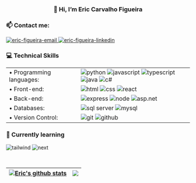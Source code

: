 
<h3 align="center">
  👋 Hi, I’m Eric Carvalho Figueira 
</h3>


### 📫 Contact me:
<a href="" target="blank">
  <img src="https://img.shields.io/badge/Gmail-D14836?style=for-the-badge&logo=gmail&logoColor=white" alt="eric-figueira-email" />
</a>
<a href="" target="_blank">
  <img src="https://img.shields.io/badge/LinkedIn-0077B5?style=for-the-badge&logo=linkedin&logoColor=white" alt="eric-figueira-linkedin"/>
</a>

</br>

### 💻 Technical Skills

<table>
  <tr>
    <td>• Programming languages: </td>
    <td>
      <img src="https://img.shields.io/badge/python-3670A0?style=for-the-badge&logo=python&logoColor=ffdd54" alt="python"/>
      <img src="https://img.shields.io/badge/JavaScript-F7DF1E.svg?style=for-the-badge&logo=JavaScript&logoColor=black" alt="javascript"/>
      <img src="https://img.shields.io/badge/typescript-%23007ACC.svg?style=for-the-badge&logo=typescript&logoColor=white" alt="typescript"/>
      <img src="https://img.shields.io/badge/java-%23ED8B00.svg?style=for-the-badge&logo=openjdk&logoColor=white" alt="java"/>
      <img src="https://img.shields.io/badge/c%23-%23239120.svg?style=for-the-badge&logo=c-sharp&logoColor=white" alt="c#"/>
    </td>
  </tr>
  <tr>
    <td>• Front-end: </td>
    <td>
      <img src="https://img.shields.io/badge/html5-%23E34F26.svg?style=for-the-badge&logo=html5&logoColor=white" alt="html"/>
      <img src="https://img.shields.io/badge/css3-%231572B6.svg?style=for-the-badge&logo=css3&logoColor=white" alt="css"/>
      <img src="https://img.shields.io/badge/React-61DAFB.svg?style=for-the-badge&logo=React&logoColor=black" alt="react"/>
    </td>
  </tr>
   <tr>
    <td>• Back-end: </td>
    <td>
      <img src="https://img.shields.io/badge/Express-000000.svg?style=for-the-badge&logo=Express&logoColor=white" alt="express"/>
      <img src="https://img.shields.io/badge/Node.js-339933.svg?style=for-the-badge&logo=nodedotjs&logoColor=white" alt="node"/>
      <img src="https://img.shields.io/badge/.NET-512BD4.svg?style=for-the-badge&logo=dotnet&logoColor=white" alt="asp.net"/>
    </td>
  </tr>
  <tr>
    <td>• Databases: </td>
    <td>
      <img src="https://img.shields.io/badge/Microsoft%20SQL%20Server-CC2927?style=for-the-badge&logo=microsoft%20sql%20server&logoColor=white" alt="sql server"/>
      <img src="https://img.shields.io/badge/MySQL-4479A1.svg?style=for-the-badge&logo=MySQL&logoColor=white" alt="mysql"/>
    </td>
  </tr>
  <tr>
    <td>• Version Control: </td>
    <td>
      <img src="https://img.shields.io/badge/git-%23F05033.svg?style=for-the-badge&logo=git&logoColor=white" alt="git"/>
      <img src="https://img.shields.io/badge/github-%23121011.svg?style=for-the-badge&logo=github&logoColor=white" alt="github"/>
    </td>
  </tr>
</table>


### 🌱 Currently learning

<p> 
  <img src="https://img.shields.io/badge/Tailwind%20CSS-06B6D4.svg?style=for-the-badge&logo=Tailwind-CSS&logoColor=white" alt="tailwind"/>
  <img src="https://img.shields.io/badge/Next-black?style=for-the-badge&logo=next.js&logoColor=white" alt="next"/>
</p>

</br>

| <a href="https://github.com/eric-figueira/github-readme-stats"><img align="center" src="https://github-readme-stats.vercel.app/api?username=eric-figueira&show_icons=true&include_all_commits=true&theme=shadow_blue&hide_border=true" alt="Eric's github stats" /></a> | <a href="https://github.com/eric-figueira/github-readme-stats"><img align="center" src="https://github-readme-stats.vercel.app/api/top-langs/?username=eric-figueira&layout=compact&theme=shadow_blue&hide_border=true" /></a> |
| ------------- | ------------- |
